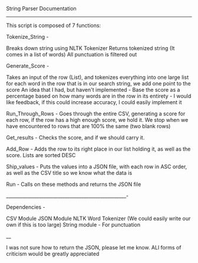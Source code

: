 String Parser Documentation
_____________________________
This script is composed of 7 functions:

Tokenize_String -

Breaks down string using NLTK Tokenizer
Returns tokenized string (It comes in a list of words)
All punctuation is filtered out

Generate_Score -

Takes an input of the row (List), and tokenizes everything into one large list
for each word in the row that is in our search string, we add one point to the score
An idea that I had, but haven't implemented - Base the score as a percentage based on how many words are in the
row in its entirety - I would like feedback, if this could increase accuracy, I could easily implement it

Run_Through_Rows -
Goes through the entire CSV, generating a score for each row, if the row
has a high enough score, we hold it. We stop when we have encountered to rows that are 100% the same
(two blank rows)

Get_results -
Checks the score, and if we should carry it.

Add_Row -
Adds the row to its right place in our list holding it, as well as the score.
Lists are sorted DESC

Ship_values -
Puts the values into a JSON file, with each row in ASC order, as well as the
CSV title so we know what the data is

Run -
Calls on these methods and returns the JSON file

___________________________________________________-

Dependencies -

CSV Module
JSON Module
NLTK Word Tokenizer (We could easily write our own if this is too large)
String module - For punctuation


__

I was not sure how to return the JSON, please let me know. ALl forms of criticism would be greatly appreciated

